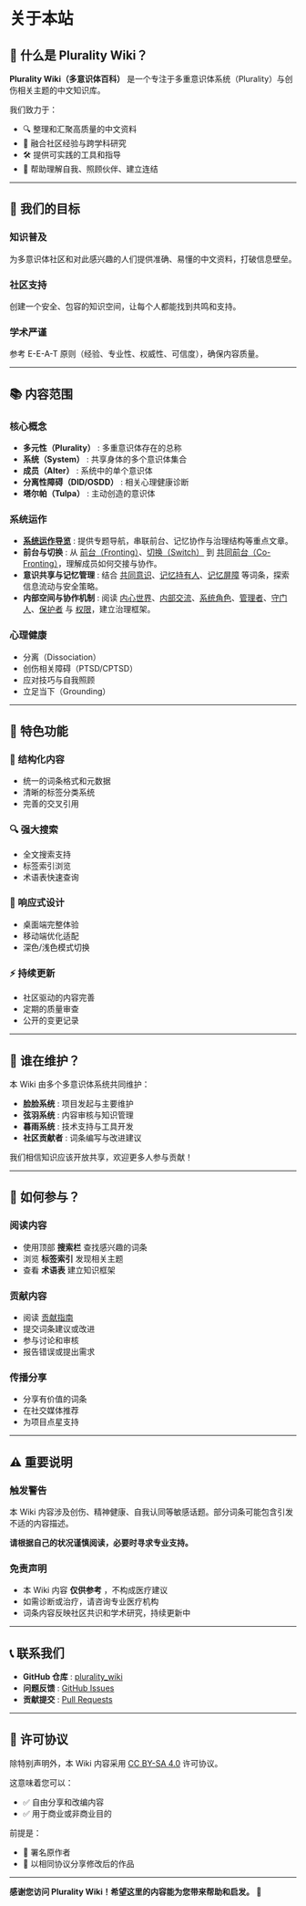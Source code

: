 # 关于本站

## 📖 什么是 Plurality Wiki？

**Plurality Wiki（多意识体百科）** 是一个专注于多重意识体系统（Plurality）与创伤相关主题的中文知识库。

我们致力于：

- 🔍 整理和汇聚高质量的中文资料
- 🤝 融合社区经验与跨学科研究
- 🛠️ 提供可实践的工具和指导
- 🌈 帮助理解自我、照顾伙伴、建立连结

---

## 🎯 我们的目标

### 知识普及

为多意识体社区和对此感兴趣的人们提供准确、易懂的中文资料，打破信息壁垒。

### 社区支持

创建一个安全、包容的知识空间，让每个人都能找到共鸣和支持。

### 学术严谨

参考 E-E-A-T 原则（经验、专业性、权威性、可信度），确保内容质量。

---

## 📚 内容范围

### 核心概念

- **多元性（Plurality）** : 多重意识体存在的总称
- **系统（System）** : 共享身体的多个意识体集合
- **成员（Alter）** : 系统中的单个意识体
- **分离性障碍（DID/OSDD）** : 相关心理健康诊断
- **塔尔帕（Tulpa）** : 主动创造的意识体

### 系统运作

- [**系统运作导览**](entries/System-Operations.md) : 提供专题导航，串联前台、记忆协作与治理结构等重点文章。
- **前台与切换** : 从 [前台（Fronting）](entries/Front-Fronting.md)、[切换（Switch）](entries/Switch.md) 到 [共同前台（Co-Fronting）](entries/Co-Fronting.md)，理解成员如何交接与协作。
- **意识共享与记忆管理** : 结合 [共同意识](entries/Co-Consciousness.md)、[记忆持有人](entries/Memory-Holder.md)、[记忆屏障](entries/Memory-Shielding.md) 等词条，探索信息流动与安全策略。
- **内部空间与协作机制** : 阅读 [内心世界](entries/Headspace-Inner-World.md)、[内部交流](entries/Internal-Communication.md)、[系统角色](entries/System-Roles.md)、[管理者](entries/Admin.md)、[守门人](entries/Gatekeeper.md)、[保护者](entries/Protector.md) 与 [权限](entries/Permissions.md)，建立治理框架。

### 心理健康

- 分离（Dissociation）
- 创伤相关障碍（PTSD/CPTSD）
- 应对技巧与自我照顾
- 立足当下（Grounding）

---

## 🌟 特色功能

### 📑 结构化内容

- 统一的词条格式和元数据
- 清晰的标签分类系统
- 完善的交叉引用

### 🔍 强大搜索

- 全文搜索支持
- 标签索引浏览
- 术语表快速查询

### 📱 响应式设计

- 桌面端完整体验
- 移动端优化适配
- 深色/浅色模式切换

### ⚡ 持续更新

- 社区驱动的内容完善
- 定期的质量审查
- 公开的变更记录

---

## 👥 谁在维护？

本 Wiki 由多个多意识体系统共同维护：

- **脸脸系统** : 项目发起与主要维护
- **弦羽系统** : 内容审核与知识管理
- **暮雨系统** : 技术支持与工具开发
- **社区贡献者** : 词条编写与改进建议

我们相信知识应该开放共享，欢迎更多人参与贡献！

---

## 🤝 如何参与？

### 阅读内容

- 使用顶部 **搜索栏** 查找感兴趣的词条
- 浏览 **标签索引** 发现相关主题
- 查看 **术语表** 建立知识框架

### 贡献内容

- 阅读 [贡献指南](CONTRIBUTING/index.md)
- 提交词条建议或改进
- 参与讨论和审核
- 报告错误或提出需求

### 传播分享

- 分享有价值的词条
- 在社交媒体推荐
- 为项目点星支持

---

## ⚠️ 重要说明

### 触发警告

本 Wiki 内容涉及创伤、精神健康、自我认同等敏感话题。部分词条可能包含引发不适的内容描述。

**请根据自己的状况谨慎阅读，必要时寻求专业支持。**

### 免责声明

- 本 Wiki 内容 **仅供参考** ，不构成医疗建议
- 如需诊断或治疗，请咨询专业医疗机构
- 词条内容反映社区共识和学术研究，持续更新中

---

## 📞 联系我们

- **GitHub 仓库** : [plurality_wiki](https://github.com/kuliantnt/plurality_wiki)
- **问题反馈** : [GitHub Issues](https://github.com/kuliantnt/plurality_wiki/issues)
- **贡献提交** : [Pull Requests](https://github.com/kuliantnt/plurality_wiki/pulls)

---

## 📄 许可协议

除特别声明外，本 Wiki 内容采用 [CC BY-SA 4.0](https://creativecommons.org/licenses/by-sa/4.0/) 许可协议。

这意味着您可以：

- ✅ 自由分享和改编内容
- ✅ 用于商业或非商业目的

前提是：

- 📝 署名原作者
- 🔄 以相同协议分享修改后的作品

---

**感谢您访问 Plurality Wiki！希望这里的内容能为您带来帮助和启发。** 💙
